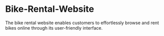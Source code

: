 # Bike-Rental-Website

The bike rental website enables customers to effortlessly browse and rent bikes online through its user-friendly interface.
